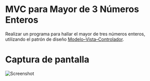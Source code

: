 # MVC para Mayor de 3 Números Enteros

Realizar un programa para hallar el mayor de tres números enteros, utilizando el patrón de diseño [Modelo–Vista–Controlador](https://es.wikipedia.org/wiki/Modelo%E2%80%93vista%E2%80%93controlador).

# Captura de pantalla

![Screenshot](https://user-images.githubusercontent.com/27830167/190841477-73a8a19f-6c08-422c-89ff-2a4d1b4359c4.png)
